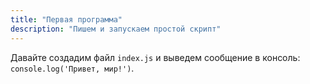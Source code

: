 ```yaml
---
title: "Первая программа"
description: "Пишем и запускаем простой скрипт"
---
```


Давайте создадим файл `index.js` и выведем сообщение в консоль: `console.log('Привет, мир!')`.

